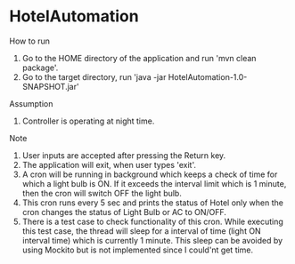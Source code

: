 # HotelAutomation

How to run

1) Go to the HOME directory of the application and run 'mvn clean package'.
2) Go to the target directory, run 'java -jar HotelAutomation-1.0-SNAPSHOT.jar'

Assumption
1) Controller is operating at night time.

Note
1) User inputs are accepted after pressing the Return key.
2) The application will exit, when user types 'exit'.
3) A cron will be running in background which keeps a check of time for which a light bulb is ON. If it exceeds the interval limit which is 1 minute, then the cron will switch OFF the light bulb.
4) This cron runs every 5 sec and prints the status of Hotel only when the cron changes the status of Light Bulb or AC to ON/OFF.
4) There is a test case to check functionality of this cron. While executing this test case, the thread will sleep for a interval of time (light ON interval time) which is currently 1 minute. This sleep can be avoided by using Mockito but is not implemented since I could'nt get time.
